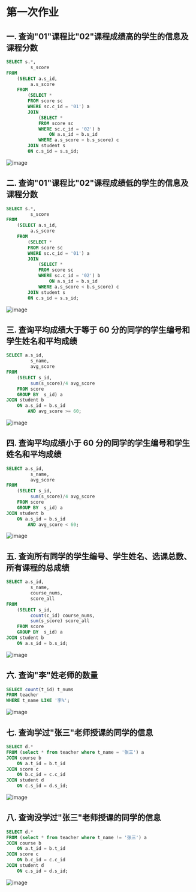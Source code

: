 # 第一次作业
## 一. 查询"01"课程比"02"课程成绩高的学生的信息及课程分数
```sql
SELECT s.*,
         s_score
FROM 
    (SELECT a.s_id,
         a.s_score
    FROM 
        (SELECT *
        FROM score sc
        WHERE sc.c_id = '01') a
        JOIN 
            (SELECT *
            FROM score sc
            WHERE sc.c_id = '02') b
                ON a.s_id = b.s_id
            WHERE a.s_score > b.s_score) c
        JOIN student s
        ON c.s_id = s.s_id;
```
![image](https://user-images.githubusercontent.com/16860476/212036498-498ae9ee-e703-4702-ae98-78fc54d6d234.png)

## 二. 查询"01"课程比"02"课程成绩低的学生的信息及课程分数
```sql
SELECT s.*,
         s_score
FROM 
    (SELECT a.s_id,
         a.s_score
    FROM 
        (SELECT *
        FROM score sc
        WHERE sc.c_id = '01') a
        JOIN 
            (SELECT *
            FROM score sc
            WHERE sc.c_id = '02') b
                ON a.s_id = b.s_id
            WHERE a.s_score < b.s_score) c
        JOIN student s
        ON c.s_id = s.s_id;
```
![image](https://user-images.githubusercontent.com/16860476/212461103-588953f5-4782-4131-8014-9d6eedab1d2e.png)

## 三. 查询平均成绩大于等于 60 分的同学的学生编号和学生姓名和平均成绩
```sql
SELECT a.s_id,
         s_name,
         avg_score
FROM 
    (SELECT s_id,
         sum(s_score)/4 avg_score
    FROM score
    GROUP BY  s_id) a
JOIN student b
    ON a.s_id = b.s_id
        AND avg_score >= 60;
```
![image](https://user-images.githubusercontent.com/16860476/212462454-437e30d1-46a5-4e5d-9f87-a0a941a1792a.png)

## 四. 查询平均成绩小于 60 分的同学的学生编号和学生姓名和平均成绩
```sql
SELECT a.s_id,
         s_name,
         avg_score
FROM 
    (SELECT s_id,
         sum(s_score)/4 avg_score
    FROM score
    GROUP BY  s_id) a
JOIN student b
    ON a.s_id = b.s_id
        AND avg_score < 60;
```
![image](https://user-images.githubusercontent.com/16860476/212462567-ab0984f0-c161-41ec-85e3-6f71c133fc82.png)

## 五. 查询所有同学的学生编号、学生姓名、选课总数、所有课程的总成绩
```sql
SELECT a.s_id,
         s_name,
         course_nums,
         score_all
FROM 
    (SELECT s_id,
         count(c_id) course_nums,
         sum(s_score) score_all
    FROM score
    GROUP BY  s_id) a
JOIN student b
    ON a.s_id = b.s_id;
```
![image](https://user-images.githubusercontent.com/16860476/212462212-8628363a-3eee-474e-bfde-dd845ee0c2f7.png)

## 六. 查询"李"姓老师的数量
```sql
SELECT count(t_id) t_nums
FROM teacher
WHERE t_name LIKE '李%';
```
![image](https://user-images.githubusercontent.com/16860476/212462702-02310f90-1fc8-4990-aeb8-ac8d5f978563.png)

## 七. 查询学过"张三"老师授课的同学的信息
```sql
SELECT d.*
FROM (select * from teacher where t_name = '张三') a
JOIN course b
    ON a.t_id = b.t_id
JOIN score c
    ON b.c_id = c.c_id
JOIN student d
    ON c.s_id = d.s_id; 
```
![image](https://user-images.githubusercontent.com/16860476/212463304-0195ac4a-5f09-4c5c-ba71-8090b6053615.png)

## 八. 查询没学过"张三"老师授课的同学的信息
```sql
SELECT d.*
FROM (select * from teacher where t_name != '张三') a
JOIN course b
    ON a.t_id = b.t_id
JOIN score c
    ON b.c_id = c.c_id
JOIN student d
    ON c.s_id = d.s_id; 
```
![image](https://user-images.githubusercontent.com/16860476/212464322-0277c59b-889f-4c66-8a99-343835ea35db.png)


